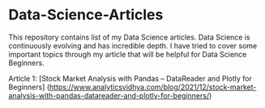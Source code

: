 # Data-Science-Articles
This repository contains list of my Data Science articles. Data Science is continuously evolving and has incredible depth. I have tried to cover some important topics through my article that will be helpful for Data Science Beginners.   

Article 1:
[Stock Market Analysis with Pandas – DataReader and Plotly for Beginners] (https://www.analyticsvidhya.com/blog/2021/12/stock-market-analysis-with-pandas-datareader-and-plotly-for-beginners/)
